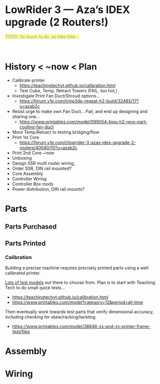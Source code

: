 # <big>LowRider 3 — Aza’s IDEX upgrade (2 Routers!) </big>

<mark style="opacity:0.4">
TODO: So much to do, so little time...</mark>
<br/><br/><br/>


# History < ~now < Plan
- Calibrate printer
  - https://teachingtechyt.github.io/calibration.html
  - Test Cube, Temp, Retract Towers (FAIL, too hot,)
- Investigate Print Fan Duct/Shroud options...
  - https://forum.v1e.com/t/mp3dp-repeat-h2-build/32485/17?u=azab2c
- Resist urge to make own Fan Duct...  Fail, and end up designing and sharing one...
  - https://www.printables.com/model/599054-biqu-h2-revo-part-cooling-fan-duct
- More Temp/Retract to testing bridging/flow
- Print 1st Core
  - https://forum.v1e.com/t/lowrider-3-azas-idex-upgrade-2-routers/40040/10?u=azab2c
- Print 2nd Core
~now
- Unboxing
- Design SSR multi router wiring, 
- Order SSR, DIN rail mounted?
- Core Assembly
- Controller Wiring
- Controller Box mods
- Power distribution, DIN rail mounts?


# Parts

## Parts Purchased

## Parts Printed

### Calibration
Building a precise machine requires precisely printed parts using a well calibrated printer.  

[Lots of test models](https://www.printables.com/model?category=12&period=all-time) out there to choose from.  Plan is to start with Teaching Tech to do small quick tests...

- https://teachingtechyt.github.io/calibration.html
- https://www.printables.com/model?category=12&period=all-time

Then eventually work towards test parts that verify dimensional accuracy, including checking for skew/racking/twisting.

- https://www.printables.com/model/38846-zx-and-zy-printer-frame-test/files


# Assembly

# Wiring

